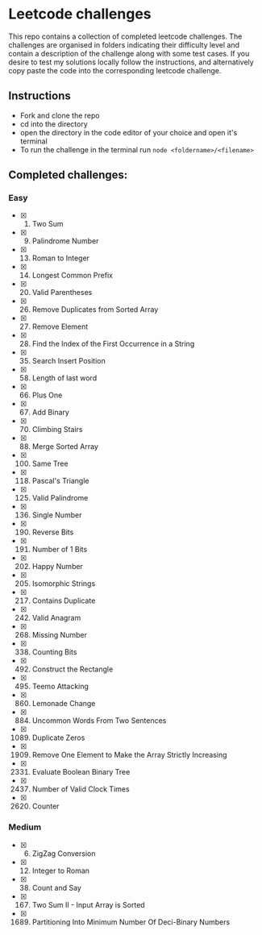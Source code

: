 # Leetcode challenges
This repo contains a collection of completed leetcode challenges. The challenges are organised in folders indicating their difficulty level and contain a description of the challenge along with some test cases. If you desire to test my solutions locally follow the instructions, and alternatively copy paste the code into the corresponding leetcode challenge.

## Instructions
- Fork and clone the repo
- cd into the directory
- open the directory in the code editor of your choice and open it's terminal
- To run the challenge in the terminal run `node <foldername>/<filename>`

## Completed challenges:
### Easy
- [X] 1. Two Sum
- [X] 9. Palindrome Number
- [X] 13. Roman to Integer
- [X] 14. Longest Common Prefix
- [X] 20. Valid Parentheses
- [X] 26. Remove Duplicates from Sorted Array
- [X] 27. Remove Element
- [X] 28. Find the Index of the First Occurrence in a String
- [X] 35. Search Insert Position
- [X] 58. Length of last word
- [X] 66. Plus One
- [X] 67. Add Binary
- [X] 70. Climbing Stairs
- [X] 88. Merge Sorted Array
- [X] 100. Same Tree
- [X] 118. Pascal's Triangle
- [X] 125. Valid Palindrome
- [X] 136. Single Number
- [X] 190. Reverse Bits
- [X] 191. Number of 1 Bits
- [X] 202. Happy Number
- [X] 205. Isomorphic Strings
- [X] 217. Contains Duplicate
- [X] 242. Valid Anagram
- [X] 268. Missing Number
- [X] 338. Counting Bits
- [X] 492. Construct the Rectangle
- [X] 495. Teemo Attacking
- [X] 860. Lemonade Change
- [X] 884. Uncommon Words From Two Sentences
- [X] 1089. Duplicate Zeros
- [X] 1909. Remove One Element to Make the Array Strictly Increasing
- [X] 2331. Evaluate Boolean Binary Tree
- [X] 2437. Number of Valid Clock Times
- [X] 2620. Counter

### Medium
- [X] 6. ZigZag Conversion
- [X] 12. Integer to Roman
- [X] 38. Count and Say
- [X] 167. Two Sum II - Input Array is Sorted
- [X] 1689. Partitioning Into Minimum Number Of Deci-Binary Numbers
